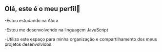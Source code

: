 ## Olá, este é o meu perfil💜

-Estou estudando na Alura

-Estou me desenvolvendo na linguagem JavaScript

-Utilizo este espaço para minha organização e compartilhamento dos meus projetos desenvolvidos
